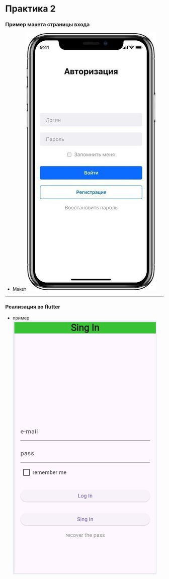 # Практика 2


### Пример макета страницы входа

- Макет![alt text](pattern.png)

---

### Реализация во flutter

- пример ![alt text](sing_in_page.png)
